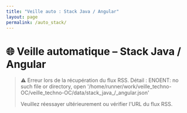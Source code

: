 ```yaml
---
title: "Veille auto : Stack Java / Angular"
layout: page
permalink: /auto_stack/
---
```


# 🌐 Veille automatique – Stack Java / Angular

> ⚠️ Erreur lors de la récupération du flux RSS.
> Détail : ENOENT: no such file or directory, open '/home/runner/work/veille_techno-OC/veille_techno-OC/data/stack_java_/_angular.json'
> 
> Veuillez réessayer ultérieurement ou vérifier l'URL du flux RSS.